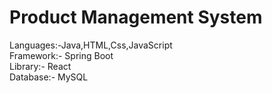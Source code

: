 # Product Management System

Languages:-Java,HTML,Css,JavaScript <br/>
Framework:- Spring Boot <br/>
Library:- React <br/>
Database:- MySQL <br/>